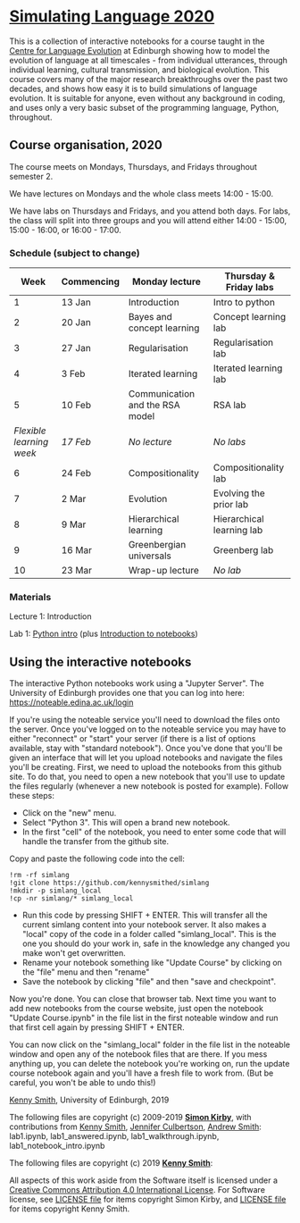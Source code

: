 # [Simulating Language 2020](https://github.com/kennysmithed/simlang)



This is a collection of interactive notebooks for a course taught in the [Centre for Language Evolution](http://lel.ed.ac.uk/cle) at Edinburgh showing how to model the evolution of language at all timescales - from individual utterances, through individual learning, cultural transmission, and biological evolution. This course covers many of the major research breakthroughs over the past two decades, and shows how easy it is to build simulations of language evolution. It is suitable for anyone, even without any background in coding, and uses only a very basic subset of the programming language, Python, throughout.


## Course organisation, 2020

The course meets on Mondays, Thursdays, and Fridays throughout semester 2.

We have lectures on Mondays and the whole class meets 14:00 - 15:00.

We have labs on Thursdays and Fridays, and you attend both days. For labs, the class will split into three groups and you will attend either 14:00 - 15:00, 15:00 - 16:00, or 16:00 - 17:00.

<!-- Students should read the lecture notes (by following the links above or below on the schedule, or on the notebook server for the course). These contain links to the papers we'll be reading as part of the course.-->

### Schedule (subject to change)

| Week      | Commencing | Monday lecture | Thursday & Friday labs |
| ----------- | ----------- | ----------- | ----------- |
| 1 | 13 Jan  | Introduction | Intro to python |
| 2 | 20 Jan  | Bayes and concept learning | Concept learning lab |
| 3 | 27 Jan  | Regularisation | Regularisation lab |
| 4 | 3 Feb | Iterated learning | Iterated learning lab |
| 5 | 10 Feb  | Communication and the RSA model | RSA lab |
| *Flexible learning week* | *17 Feb* | *No lecture* | *No labs* |
| 6 | 24 Feb  | Compositionality | Compositionality lab |
| 7 | 2 Mar  | Evolution | Evolving the prior lab |
| 8 | 9 Mar  | Hierarchical learning | Hierarchical learning lab |
| 9 | 16 Mar  | Greenbergian universals | Greenberg lab |
| 10 | 23 Mar  | Wrap-up lecture | *No lab* |


### Materials

Lecture 1: Introduction

Lab 1: [Python intro](lab1.ipynb) (plus [Introduction to notebooks](lab1_notebook_intro.ipynb))

<!--
1. [Lecture: why simulate language? (15/01)](simlang_1_lecture.ipynb) ([slides](simlang_1_slides.pdf))
2. [Lab: python intro (17/01)](simlang_2+3_lab.ipynb) (plus [Introduction to notebooks](simlang_2_notebook_intro.ipynb))
3. [Lab: python intro continued (18/01)](simlang_2+3_lab.ipynb) (plus [Answers](simlang_2+3_answered.ipynb) and [Walkthrough](simlang_2+3_walkthrough.ipynb))
4. [Lecture: modelling innate signalling (22/01)](simlang_4_lecture.ipynb) ([slides](simlang_4_slides.pdf))
5. [Lab: signalling (24/01)](simlang_5_lab.ipynb) (plus some [Answers](simlang_5_answered.ipynb) and [Walkthrough](simlang_5_walkthrough.ipynb))
6. [Lecture: evolving signalling (25/01)](simlang_6_lecture.ipynb) ([slides](simlang_6_slides.pdf))
7. [Lab: signalling in populations (29/01)](simlang_7_lab.ipynb) (some [Answers](simlang_7_answered.ipynb))
8. [Lab: evolving signalling (31/01)](simlang_8_lab.ipynb) (some [Answers](simlang_8_answered.ipynb))
9. [Lecture: evolving optimal signalling (01/02)](simlang_9_lecture.ipynb) ([slides](simlang_9_slides.pdf))
10. [Lecture: from evolution to learning (05/02)](simlang_10_lecture.ipynb) ([slides](simlang_10_slides.pdf))
11. [Lab: learned signalling (07/02)](simlang_11_lab.ipynb) (some [Answers](simlang_11_answered.ipynb))
12. [Lecture: cultural evolution (08/02)](simlang_12_lecture.ipynb) ([slides](simlang_12_slides.pdf))
13. [Lab: iterated learning (12/02)](simlang_13_lab.ipynb) (some [Answers](simlang_13_answered.ipynb))

Break

14. [Lecture: from individual to population (26/02)](simlang_14_lecture.ipynb) ([slides](simlang_14_slides.pdf))
15. Lecture: Bayesian learning (28/02) ([slides](simlang_15_slides.pdf))
16. Lecture: iterated Bayesian learning (01/03) ([slides](simlang_16_slides.pdf))
17. [Lab: iterated Bayesian learning (05/03)](simlang_17_lab.ipynb) (some [Answers](simlang_17_answered.ipynb))
18. Lecture: Greenbergian universals (07/03) ([slides](simlang_18_slides.pdf))
19. [Lab: Greenbergian universals (08/03)](simlang_19_lab.ipynb) (some [Answers](simlang_19_answered.ipynb))
20. Lecture: compositionality (12/03) ([slides](simlang_20_slides.pdf))
21. [Lab: compositionality from iterated learning (14/03)](simlang_21_lab.ipynb) (some [Answers](simlang_21_answered.ipynb))
22. Lecture: culture and innateness (15/03) ([slides](simlang_22_slides.pdf))
23. [Lab: extending iterated Bayesian learning (19/03)](simlang_23_lab.ipynb) (some [Answers](simlang_23_answered.ipynb))
24. Lecture: evolution of learning bias (21/03) ([slides](simlang_24_slides.pdf))
25. Lecture: summary, and feedback on assignment 1 (22/03) ([slides](simlang_25_slides.pdf))

### Assessment

There are two assessments, in the form of two take-home exams with short-answer questions. Some questions will require running some simulations and presenting the results as a graph or set of graphs.

1. Assessment one, handed out Thursday 21st February, submission deadline Thursday 7th March noon (via Learn), marks returned Thursday 28th March.
2. Assessment two, handed out Thursday 28th March, submission deadline Thursday 11th April noon (via Learn), marks returned Thursday 2nd May.

For undergraduate students, the two assessments are weighted equally. For postgraduate students, the second assessment will count for 70% of the final mark.
-->

## Using the interactive notebooks

The interactive Python notebooks work using a "Jupyter Server". The University of Edinburgh provides one that you can log into here: https://noteable.edina.ac.uk/login

<!--Alternatively, if you're not a student at the University of Edinburgh, you can use Binder to interact with the notebooks on a temporary free server: [![Binder](https://mybinder.org/badge_logo.svg)](https://mybinder.org/v2/gh/kennysmithed/simlang/master)
-->

If you're using the noteable service you'll need to download the files onto the server. Once you've logged on to the noteable service you may have to either "reconnect" or "start" your server (if there is a list of options available, stay with "standard notebook"). Once you've done that you'll be given an interface that will let you upload notebooks and navigate the files you'll be creating. First, we need to upload the notebooks from this github site. To do that, you need to open a new notebook that you'll use to update the files regularly (whenever a new notebook is posted for example). Follow these steps:

- Click on the "new" menu.
- Select "Python 3". This will open a brand new notebook.
- In the first "cell" of the notebook, you need to enter some code that will handle the transfer from the github site.

Copy and paste the following code into the cell:

	!rm -rf simlang
	!git clone https://github.com/kennysmithed/simlang
	!mkdir -p simlang_local
	!cp -nr simlang/* simlang_local


- Run this code by pressing SHIFT + ENTER. This will transfer all the current simlang content into your notebook server. It also makes a "local" copy of the code in a folder called "simlang_local". This is the one you should do your work in, safe in the knowledge any changed you make won't get overwritten.
- Rename your notebook something like "Update Course" by clicking on the "file" menu and then "rename"
- Save the notebook by clicking "file" and then "save and checkpoint".

Now you're done. You can close that browser tab. Next time you want to add new notebooks from the course website, just open the notebook "Update Course.ipynb" in the file list in the first noteable window and run that first cell again by pressing SHIFT + ENTER.

You can now click on the "simlang_local" folder in the file list in the noteable window and open any of the notebook files that are there. If you mess anything up, you can delete the notebook you're working on, run the update course notebook again and you'll have a fresh file to work from. (But be careful, you won't be able to undo this!)

[Kenny Smith](http://lel.ed.ac.uk/~kenny/), University of Edinburgh, 2019

The following files are copyright (c) 2009-2019 [**Simon Kirby**](http://www.lel.ed.ac.uk/~simon), with contributions from [Kenny Smith](http://www.lel.ed.ac.uk/~kenny/), [Jennifer Culbertson](https://jennifer-culbertson.github.io), [Andrew Smith](https://www.stir.ac.uk/people/256435): lab1.ipynb, lab1_answered.ipynb, lab1_walkthrough.ipynb, lab1_notebook_intro.ipynb

The following files are copyright (c) 2019 [**Kenny Smith**](http://www.lel.ed.ac.uk/~kenny):

All aspects of this work aside from the Software itself is licensed under a [Creative Commons Attribution 4.0 International License](http://creativecommons.org/licenses/by/4.0/). For Software license, see [LICENSE file](LICENSE) for items copyright Simon Kirby, and [LICENSE file](LICENSEKS) for items copyright Kenny Smith.
